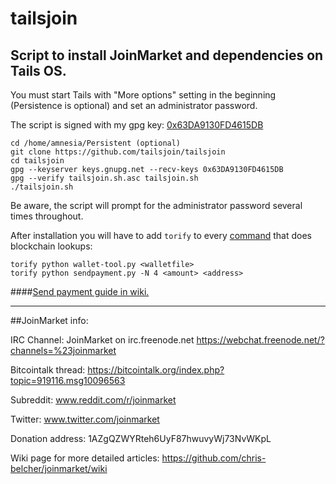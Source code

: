# tailsjoin
## Script to install JoinMarket and dependencies on Tails OS.

You must start Tails with "More options" setting in the beginning (Persistence is optional) and set an administrator password.

The script is signed with my gpg key: [0x63DA9130FD4615DB](https://github.com/tailsjoin/tailsjoin/wiki/GnuPG-Key)

    cd /home/amnesia/Persistent (optional)
    git clone https://github.com/tailsjoin/tailsjoin
    cd tailsjoin
    gpg --keyserver keys.gnupg.net --recv-keys 0x63DA9130FD4615DB
    gpg --verify tailsjoin.sh.asc tailsjoin.sh
    ./tailsjoin.sh
    
Be aware, the script will prompt for the administrator password several times throughout.

After installation you will have to add `torify` to every [command](https://github.com/tailsjoin/tailsjoin/commit/0b42441277dfe77bccfefe6075cb688c0b603e4a) that does blockchain lookups:

    torify python wallet-tool.py <walletfile>
    torify python sendpayment.py -N 4 <amount> <address>

####[Send payment guide in wiki.](https://github.com/tailsjoin/tailsjoin/wiki/Send-Payment-Guide)

---

##JoinMarket info:

IRC Channel:
JoinMarket on irc.freenode.net
https://webchat.freenode.net/?channels=%23joinmarket

Bitcointalk thread:
https://bitcointalk.org/index.php?topic=919116.msg10096563

Subreddit:
www.reddit.com/r/joinmarket

Twitter:
www.twitter.com/joinmarket

Donation address:
1AZgQZWYRteh6UyF87hwuvyWj73NvWKpL

Wiki page for more detailed articles:
https://github.com/chris-belcher/joinmarket/wiki
